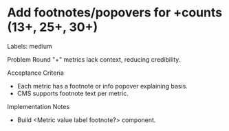 # Add footnotes/popovers for +counts (13+, 25+, 30+)

Labels: medium

Problem
Round "+" metrics lack context, reducing credibility.

Acceptance Criteria
- Each metric has a footnote or info popover explaining basis.
- CMS supports footnote text per metric.

Implementation Notes
- Build <Metric value label footnote?> component.

